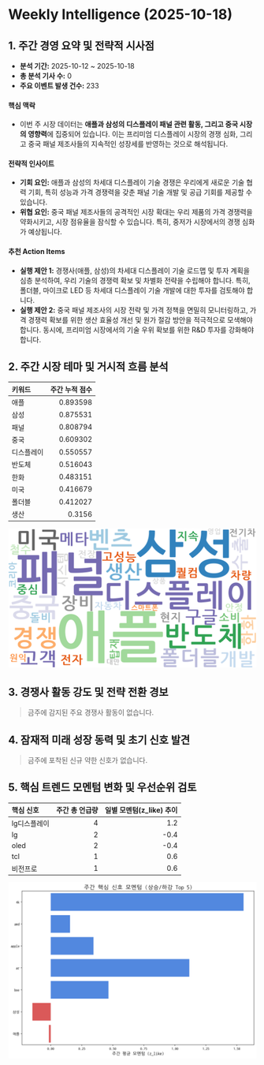 # Weekly Intelligence (2025-10-18)

## 1. 주간 경영 요약 및 전략적 시사점


- **분석 기간:** 2025-10-12 ~ 2025-10-18
- **총 분석 기사 수:** 0
- **주요 이벤트 발생 건수:** 233

#### 핵심 맥락
- 이번 주 시장 데이터는 **애플과 삼성의 디스플레이 패널 관련 활동, 그리고 중국 시장의 영향력**에 집중되어 있습니다. 이는 프리미엄 디스플레이 시장의 경쟁 심화, 그리고 중국 패널 제조사들의 지속적인 성장세를 반영하는 것으로 해석됩니다.

#### 전략적 인사이트
- **기회 요인:** 애플과 삼성의 차세대 디스플레이 기술 경쟁은 우리에게 새로운 기술 협력 기회, 특히 성능과 가격 경쟁력을 갖춘 패널 기술 개발 및 공급 기회를 제공할 수 있습니다.
- **위협 요인:** 중국 패널 제조사들의 공격적인 시장 확대는 우리 제품의 가격 경쟁력을 약화시키고, 시장 점유율을 잠식할 수 있습니다. 특히, 중저가 시장에서의 경쟁 심화가 예상됩니다.

#### 추천 Action Items
- **실행 제안 1:** 경쟁사(애플, 삼성)의 차세대 디스플레이 기술 로드맵 및 투자 계획을 심층 분석하여, 우리 기술의 경쟁력 확보 및 차별화 전략을 수립해야 합니다. 특히, 폴더블, 마이크로 LED 등 차세대 디스플레이 기술 개발에 대한 투자를 검토해야 합니다.
- **실행 제안 2:** 중국 패널 제조사의 시장 전략 및 가격 정책을 면밀히 모니터링하고, 가격 경쟁력 확보를 위한 생산 효율성 개선 및 원가 절감 방안을 적극적으로 모색해야 합니다. 동시에, 프리미엄 시장에서의 기술 우위 확보를 위한 R&D 투자를 강화해야 합니다.


## 2. 주간 시장 테마 및 거시적 흐름 분석

| 키워드   |   주간 누적 점수 |
|:------|-----------:|
| 애플    |   0.893598 |
| 삼성    |   0.875531 |
| 패널    |   0.808794 |
| 중국    |   0.609302 |
| 디스플레이 |   0.550557 |
| 반도체   |   0.516043 |
| 한화    |   0.483151 |
| 미국    |   0.416679 |
| 폴더블   |   0.412027 |
| 생산    |   0.3156   |

![주간 키워드 워드클라우드](fig/weekly_wordcloud.png)


## 3. 경쟁사 활동 강도 및 전략 전환 경보

> 금주에 감지된 주요 경쟁사 활동이 없습니다.

## 4. 잠재적 미래 성장 동력 및 초기 신호 발견

> 금주에 포착된 신규 약한 신호가 없습니다.

## 5. 핵심 트렌드 모멘텀 변화 및 우선순위 검토

| 핵심 신호   |   주간 총 언급량 |   일별 모멘텀(z_like) 추이 |
|:--------|-----------:|--------------------:|
| lg디스플레이 |          4 |                 1.2 |
| lg      |          2 |                -0.4 |
| oled    |          2 |                -0.4 |
| tcl     |          1 |                 0.6 |
| 비전프로    |          1 |                 0.6 |

![주간 상승/하강 신호 Top 5](fig/weekly_strong_signals_barchart.png)
